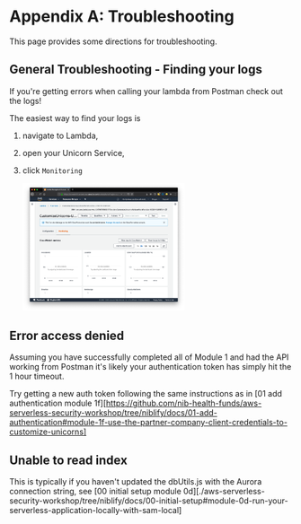 # Appendix A: Troubleshooting

This page provides some directions for troubleshooting.

## General Troubleshooting - Finding your logs

If you're getting errors when calling your lambda from Postman check out the logs!

The easiest way to find your logs is

1. navigate to Lambda,

1. open your Unicorn Service,

1. click `Monitoring`

	<img src="images/11-lambda-cloudwatch.png" alt="lambda cloudwatch link" width="60%">


## Error access denied

Assuming you have successfully completed all of Module 1 and had the API working from Postman it's likely your authentication token has simply hit the 1 hour timeout.

Try getting a new auth token following the same instructions as in [01 add authentication module 1f][https://github.com/nib-health-funds/aws-serverless-security-workshop/tree/niblify/docs/01-add-authentication#module-1f-use-the-partner-company-client-credentials-to-customize-unicorns]


## Unable to read index

This is typically if you haven't updated the dbUtils.js with the Aurora connection string, see [00 initial setup module 0d][./aws-serverless-security-workshop/tree/niblify/docs/00-initial-setup#module-0d-run-your-serverless-application-locally-with-sam-local]
